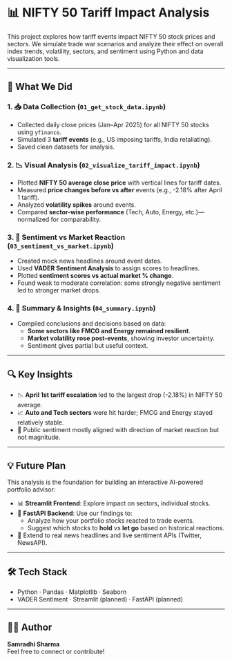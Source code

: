 # 📊 NIFTY 50 Tariff Impact Analysis

This project explores how tariff events impact NIFTY 50 stock prices and sectors. We simulate trade war scenarios and analyze their effect on overall index trends, volatility, sectors, and sentiment using Python and data visualization tools.

---

## 🚀 What We Did

### 1. 📥 Data Collection (`01_get_stock_data.ipynb`)
- Collected daily close prices (Jan–Apr 2025) for all NIFTY 50 stocks using `yfinance`.
- Simulated 3 **tariff events** (e.g., US imposing tariffs, India retaliating).
- Saved clean datasets for analysis.

### 2. 📉 Visual Analysis (`02_visualize_tariff_impact.ipynb`)
- Plotted **NIFTY 50 average close price** with vertical lines for tariff dates.
- Measured **price changes before vs after** events (e.g., -2.18% after April 1 tariff).
- Analyzed **volatility spikes** around events.
- Compared **sector-wise performance** (Tech, Auto, Energy, etc.)—normalized for comparability.

### 3. 💬 Sentiment vs Market Reaction (`03_sentiment_vs_market.ipynb`)
- Created mock news headlines around event dates.
- Used **VADER Sentiment Analysis** to assign scores to headlines.
- Plotted **sentiment scores vs actual market % change**.
- Found weak to moderate correlation: some strongly negative sentiment led to stronger market drops.

### 4. 📘 Summary & Insights (`04_summary.ipynb`)
- Compiled conclusions and decisions based on data:
  - **Some sectors like FMCG and Energy remained resilient**.
  - **Market volatility rose post-events**, showing investor uncertainty.
  - Sentiment gives partial but useful context.

---

## 🔍 Key Insights

- 📉 **April 1st tariff escalation** led to the largest drop (-2.18%) in NIFTY 50 average.
- 📈 **Auto and Tech sectors** were hit harder; FMCG and Energy stayed relatively stable.
- 💬 Public sentiment mostly aligned with direction of market reaction but not magnitude.

---

## 💡 Future Plan

This analysis is the foundation for building an interactive AI-powered portfolio advisor:

- 📊 **Streamlit Frontend**: Explore impact on sectors, individual stocks.
- 🧠 **FastAPI Backend**: Use our findings to:
  - Analyze how your portfolio stocks reacted to trade events.
  - Suggest which stocks to **hold** vs **let go** based on historical reactions.
- 🧾 Extend to real news headlines and live sentiment APIs (Twitter, NewsAPI).

---

## 🛠️ Tech Stack

- Python · Pandas · Matplotlib · Seaborn
- VADER Sentiment · Streamlit (planned) · FastAPI (planned)

---

## 👩‍💻 Author

**Samradhi Sharma**  
Feel free to connect or contribute!
